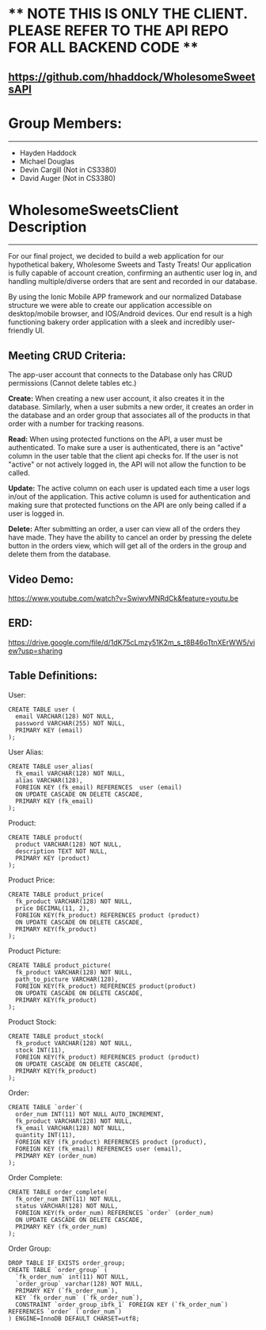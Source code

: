 # ** NOTE THIS IS ONLY THE CLIENT.  PLEASE REFER TO THE API REPO FOR ALL BACKEND CODE **

https://github.com/hhaddock/WholesomeSweetsAPI
---

# Group Members:
---
 - Hayden Haddock 
 - Michael Douglas
 - Devin Cargill (Not in CS3380) 
 - David Auger   (Not in CS3380)

# WholesomeSweetsClient Description
---
For our final project, we decided to build a web application for our hypothetical bakery, Wholesome Sweets and Tasty Treats! Our application is fully capable of account creation, confirming an authentic user log in, and handling multiple/diverse orders that are sent and recorded in our database.

By using the Ionic Mobile APP framework and our normalized Database structure we were able to create our application accessible on desktop/mobile browser, and IOS/Android devices. Our end result is a high functioning bakery order application with a sleek and incredibly user-friendly UI.

## Meeting CRUD Criteria:
The app-user account that connects to the Database only has CRUD permissions (Cannot delete tables etc.)

**Create:** When creating a new user account, it also creates it in the database.  Similarly, when a user submits a new order, it creates an order in the database and an order group that associates all of the products in that order with a number for tracking reasons.

**Read:** When using protected functions on the API, a user must be authenticated.  To make sure a user is authenticated, there is an "active" column in the user table that the client api checks for.  If the user is not "active" or not actively logged in, the API will not allow the function to be called.

**Update:** The active column on each user is updated each time a user logs in/out of the application.  This active column is used for authentication and making sure that protected functions on the API are only being called if a user is logged in. 

**Delete:** After submitting an order, a user can view all of the orders they have made.  They have the ability to cancel an order by pressing the delete button in the orders view, which will get all of the orders in the group and delete them from the database.

## Video Demo:
https://www.youtube.com/watch?v=SwiwvMNRdCk&feature=youtu.be

## ERD:
https://drive.google.com/file/d/1dK75cLmzy51K2m_s_t8B46oTtnXErWW5/view?usp=sharing

## Table Definitions:
User: 
```
CREATE TABLE user (
  email VARCHAR(128) NOT NULL,
  password VARCHAR(255) NOT NULL,
  PRIMARY KEY (email)
);
```
User Alias:
```
CREATE TABLE user_alias(
  fk_email VARCHAR(128) NOT NULL,
  alias VARCHAR(128),
  FOREIGN KEY (fk_email) REFERENCES  user (email)
  ON UPDATE CASCADE ON DELETE CASCADE,
  PRIMARY KEY (fk_email)
);
```
Product:
```
CREATE TABLE product(
  product VARCHAR(128) NOT NULL,
  description TEXT NOT NULL,
  PRIMARY KEY (product)
);
```
Product Price:
```
CREATE TABLE product_price(
  fk_product VARCHAR(128) NOT NULL,
  price DECIMAL(11, 2),
  FOREIGN KEY(fk_product) REFERENCES product (product)
  ON UPDATE CASCADE ON DELETE CASCADE,
  PRIMARY KEY(fk_product)
);
```
Product Picture:
```
CREATE TABLE product_picture(
  fk_product VARCHAR(128) NOT NULL,
  path_to_picture VARCHAR(128),
  FOREIGN KEY(fk_product) REFERENCES product(product)
  ON UPDATE CASCADE ON DELETE CASCADE,
  PRIMARY KEY(fk_product)
);
```
Product Stock:
```
CREATE TABLE product_stock(
  fk_product VARCHAR(128) NOT NULL,
  stock INT(11),
  FOREIGN KEY(fk_product) REFERENCES product (product)
  ON UPDATE CASCADE ON DELETE CASCADE,
  PRIMARY KEY(fk_product)
);
```
Order:
```
CREATE TABLE `order`(
  order_num INT(11) NOT NULL AUTO_INCREMENT,
  fk_product VARCHAR(128) NOT NULL,
  fk_email VARCHAR(128) NOT NULL,
  quantity INT(11),
  FOREIGN KEY (fk_product) REFERENCES product (product),
  FOREIGN KEY (fk_email) REFERENCES user (email),
  PRIMARY KEY (order_num)
);
```
Order Complete:
```
CREATE TABLE order_complete(
  fk_order_num INT(11) NOT NULL,
  status VARCHAR(128) NOT NULL,
  FOREIGN KEY(fk_order_num) REFERENCES `order` (order_num)
  ON UPDATE CASCADE ON DELETE CASCADE,
  PRIMARY KEY (fk_order_num)
);
```
Order Group:
```
DROP TABLE IF EXISTS order_group;      
CREATE TABLE `order_group` (
  `fk_order_num` int(11) NOT NULL,
  `order_group` varchar(128) NOT NULL,
  PRIMARY KEY (`fk_order_num`),
  KEY `fk_order_num` (`fk_order_num`),
  CONSTRAINT `order_group_ibfk_1` FOREIGN KEY (`fk_order_num`) REFERENCES `order` (`order_num`)
) ENGINE=InnoDB DEFAULT CHARSET=utf8;
```
